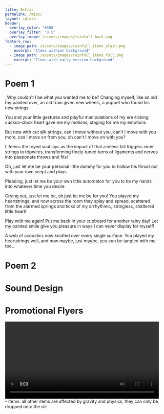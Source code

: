 ```yaml
---
title: Extras
permalink: /misc/
layout: splash
header:
  overlay_color: "#000"
  overlay_filter: "0.5"
  overlay_image: /assets/images/rainfall_back.png
feature_row:
  - image_path: /assets/images/rainfall_items_plain.png
    excerpt: "Items without background"
  - image_path: /assets/images/rainfall_items_full.png
    excerpt: "Items with early-version background"
---
```


# Poem 1
_Why couldn't I be what
you wanted me to be?
Changing myself, like an 
old toy painted over, an
old train given new wheels, a 
puppet who found his new strings

You and your little gestures
and playful manipulations of 
my ere-ticking cuckoo-clock heart
gave me my motions, 
staging for me my emotions

But now with cut silk strings,
can I move without you,
can't I move with you more,
can I move on from you, oh
can't I move on with you?

Lifeless the toyed soul lays as the
impact of that aimless fall
triggers inner strings to tripwires,
transforming finely-tuned turns
of ligaments and nerves into
passionate throws and fits!

Oh, just let me be
your personal little dummy 
for you to hollow his throat 
out with your own script and plays

Pleading, just let me be
your own little automaton
for you to tie my hands into 
whatever time you desire

Crying out, just let me be,
oh just let me be for you!
You played my heartstrings,
and now across the room they
splay and spread, scattered
from the alarmed springs and
ticks of my arrhythmic, stringless,
shattered little heart!

Play with me again! Put me back 
in your cupboard for another rainy day!
Let my painted smile give you pleasure
in ways I can never display for myself!

A web of acoustics now knotted
over every single surface.
You played my heartstrings well,
and now maybe, just maybe,
you can be tangled with me too._

# Poem 2


# Sound Design


# Promotional Flyers

<video controls width="100%">
  <source src="/assets/videos/rainfall.mp4" type="video/mp4">
</video>
- Items: all other items are affected by gravity and physics, they can only be dropped onto the sill
